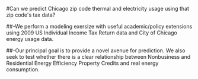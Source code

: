#Can we predict Chicago zip code thermal and electricity usage using that zip code's tax data?  

##-We perform a modeling exersize with useful academic/policy extensions using 2009 US Individual Income Tax Return data and City of Chicago energy usage data. 

##-Our principal goal is to provide a novel avenue for prediction.  We also seek to test whether there is a clear relationship between Nonbusiness and Residential Energy Efficiency Property Credits and real energy consumption.
